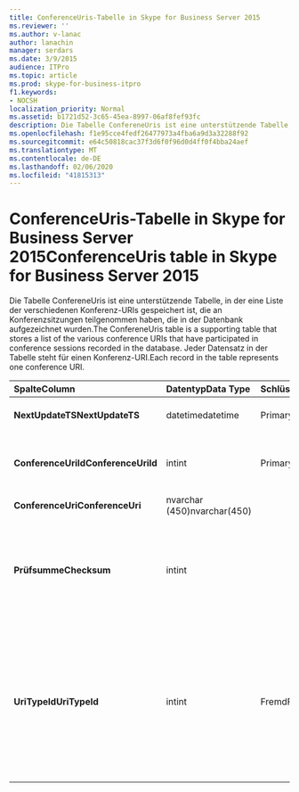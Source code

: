 ```yaml
---
title: ConferenceUris-Tabelle in Skype for Business Server 2015
ms.reviewer: ''
ms.author: v-lanac
author: lanachin
manager: serdars
ms.date: 3/9/2015
audience: ITPro
ms.topic: article
ms.prod: skype-for-business-itpro
f1.keywords:
- NOCSH
localization_priority: Normal
ms.assetid: b1721d52-3c65-45ea-8997-06af8fef93fc
description: Die Tabelle ConfereneUris ist eine unterstützende Tabelle, in der eine Liste der verschiedenen Konferenz-URIs gespeichert ist, die an Konferenzsitzungen teilgenommen haben, die in der Datenbank aufgezeichnet wurden. Jeder Datensatz in der Tabelle steht für einen Konferenz-URI.
ms.openlocfilehash: f1e95cce4fedf26477973a4fba6a9d3a32288f92
ms.sourcegitcommit: e64c50818cac37f3d6f0f96d0d4ff0f4bba24aef
ms.translationtype: MT
ms.contentlocale: de-DE
ms.lasthandoff: 02/06/2020
ms.locfileid: "41815313"
---
```

# <a name="conferenceuris-table-in-skype-for-business-server-2015"></a><span data-ttu-id="ff260-104">ConferenceUris-Tabelle in Skype for Business Server 2015</span><span class="sxs-lookup"><span data-stu-id="ff260-104">ConferenceUris table in Skype for Business Server 2015</span></span>
 
<span data-ttu-id="ff260-105">Die Tabelle ConfereneUris ist eine unterstützende Tabelle, in der eine Liste der verschiedenen Konferenz-URIs gespeichert ist, die an Konferenzsitzungen teilgenommen haben, die in der Datenbank aufgezeichnet wurden.</span><span class="sxs-lookup"><span data-stu-id="ff260-105">The ConfereneUris table is a supporting table that stores a list of the various conference URIs that have participated in conference sessions recorded in the database.</span></span> <span data-ttu-id="ff260-106">Jeder Datensatz in der Tabelle steht für einen Konferenz-URI.</span><span class="sxs-lookup"><span data-stu-id="ff260-106">Each record in the table represents one conference URI.</span></span>
  
|<span data-ttu-id="ff260-107">**Spalte**</span><span class="sxs-lookup"><span data-stu-id="ff260-107">**Column**</span></span>|<span data-ttu-id="ff260-108">**Datentyp**</span><span class="sxs-lookup"><span data-stu-id="ff260-108">**Data Type**</span></span>|<span data-ttu-id="ff260-109">**Schlüssel/Index**</span><span class="sxs-lookup"><span data-stu-id="ff260-109">**Key/Index**</span></span>|<span data-ttu-id="ff260-110">**Details**</span><span class="sxs-lookup"><span data-stu-id="ff260-110">**Details**</span></span>|
|:-----|:-----|:-----|:-----|
|<span data-ttu-id="ff260-111">**NextUpdateTS**</span><span class="sxs-lookup"><span data-stu-id="ff260-111">**NextUpdateTS**</span></span> <br/> |<span data-ttu-id="ff260-112">datetime</span><span class="sxs-lookup"><span data-stu-id="ff260-112">datetime</span></span>  <br/> |<span data-ttu-id="ff260-113">Primary</span><span class="sxs-lookup"><span data-stu-id="ff260-113">Primary</span></span>  <br/> |<span data-ttu-id="ff260-114">Zeitstempel, intern verwendet.</span><span class="sxs-lookup"><span data-stu-id="ff260-114">Time stamp, Internal used.</span></span>  <br/> |
|<span data-ttu-id="ff260-115">**ConferenceUriId**</span><span class="sxs-lookup"><span data-stu-id="ff260-115">**ConferenceUriId**</span></span> <br/> |<span data-ttu-id="ff260-116">int</span><span class="sxs-lookup"><span data-stu-id="ff260-116">int</span></span>  <br/> |<span data-ttu-id="ff260-117">Primary</span><span class="sxs-lookup"><span data-stu-id="ff260-117">Primary</span></span>  <br/> |<span data-ttu-id="ff260-118">Eindeutige Nummer, die diesen Konferenz-URI kennzeichnet.</span><span class="sxs-lookup"><span data-stu-id="ff260-118">Unique number identifying this conference URI.</span></span>  <br/> |
|<span data-ttu-id="ff260-119">**ConferenceUri**</span><span class="sxs-lookup"><span data-stu-id="ff260-119">**ConferenceUri**</span></span> <br/> |<span data-ttu-id="ff260-120">nvarchar (450)</span><span class="sxs-lookup"><span data-stu-id="ff260-120">nvarchar(450)</span></span>  <br/> ||<span data-ttu-id="ff260-121">Konferenz-URI</span><span class="sxs-lookup"><span data-stu-id="ff260-121">Conference URI.</span></span>  <br/> |
|<span data-ttu-id="ff260-122">**Prüfsumme**</span><span class="sxs-lookup"><span data-stu-id="ff260-122">**Checksum**</span></span> <br/> |<span data-ttu-id="ff260-123">int</span><span class="sxs-lookup"><span data-stu-id="ff260-123">int</span></span>  <br/> ||<span data-ttu-id="ff260-124">Prüfsumme von ConferenceUri.</span><span class="sxs-lookup"><span data-stu-id="ff260-124">Checksum of ConferenceUri.</span></span> <span data-ttu-id="ff260-125">Wird verwendet, um die Geschwindigkeit von Datenbanksuchen zu erhöhen.</span><span class="sxs-lookup"><span data-stu-id="ff260-125">Used to increases the speed of database searches.</span></span>  <br/> |
|<span data-ttu-id="ff260-126">**UriTypeId**</span><span class="sxs-lookup"><span data-stu-id="ff260-126">**UriTypeId**</span></span> <br/> |<span data-ttu-id="ff260-127">int</span><span class="sxs-lookup"><span data-stu-id="ff260-127">int</span></span>  <br/> |<span data-ttu-id="ff260-128">Fremd</span><span class="sxs-lookup"><span data-stu-id="ff260-128">Foreign</span></span>  <br/> |<span data-ttu-id="ff260-129">URI-Typ wie conf: Chat für im-Konferenz oder conf: Audio-Video für Audio/Video-Konferenz.</span><span class="sxs-lookup"><span data-stu-id="ff260-129">URI type, such as conf:chat for IM conference, or conf:audio-video for audio/video conference.</span></span> <span data-ttu-id="ff260-130">Weitere Informationen finden Sie in der [Tabelle UriTypes](uritypes.md) .</span><span class="sxs-lookup"><span data-stu-id="ff260-130">See the [UriTypes table](uritypes.md) table for more information.</span></span> <br/> |
   

